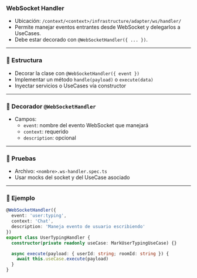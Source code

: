 ### WebSocket Handler

- Ubicación: `/context/<context>/infrastructure/adapter/ws/handler/`
- Permite manejar eventos entrantes desde WebSocket y delegarlos a UseCases.
- Debe estar decorado con `@WebSocketHandler({ ... })`.

---

### 🧱 Estructura

- Decorar la clase con `@WebSocketHandler({ event })`
- Implementar un método `handle(payload)` o `execute(data)`
- Inyectar servicios o UseCases vía constructor

---

### 🧩 Decorador `@WebSocketHandler`

- Campos:
  - `event`: nombre del evento WebSocket que manejará
  - `context`: requerido
  - `description`: opcional

---

### 🧪 Pruebas

- Archivo: `<nombre>.ws-handler.spec.ts`
- Usar mocks del socket y del UseCase asociado

---

### 🧩 Ejemplo
```ts
@WebSocketHandler({
  event: 'user:typing',
  context: 'Chat',
  description: 'Maneja evento de usuario escribiendo'
})
export class UserTypingHandler {
  constructor(private readonly useCase: MarkUserTypingUseCase) {}

  async execute(payload: { userId: string; roomId: string }) {
    await this.useCase.execute(payload)
  }
}
```
